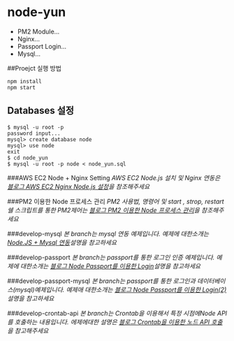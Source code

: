 # node-yun

* PM2 Module...
* Nginx...
* Passport Login...
* Mysql...


##Proejct 실행 방법

```
npm install
npm start
```
## Databases 설정
```
$ mysql -u root -p
password input...
mysql> create database node
mysql> use node
exit
$ cd node_yun
$ mysql -u root -p node < node_yun.sql
```
 


###AWS EC2 Node + Nginx Setting
*AWS EC2 Node.js 설치 및 Nginx 연동은 [블로그 AWS EC2 Nginx Node.js 설정](https://brunch.co.kr/@cheese10yun/3)을 참조해주세요*

###PM2 이용한 Node 프로세스 관리
*PM2 사용법, 명령어 및 start , strop, restart 쉘 스크립트를 통한 PM2제어는 [블로그 PM2 이용한 Node 프로세스 관리](https://brunch.co.kr/@cheese10yun/13)을 참조해주세요*


###develop-mysql
*본 branch는 mysql 연동 예제입니다. 예제에 대한소개는 [Node.JS + Mysql 연동](https://brunch.co.kr/@cheese10yun/14)설명을 참고하세요*

###develop-passport
*본 branch는 passport를 통한 로그인 인증 예제입니다. 예제에 대한소개는 [블로그 Node Passport를 이용한 Login](https://brunch.co.kr/@cheese10yun/12)설명을 참고하세요*

###develop-passport-mysql
*본 branch는 passport를 통한 로그인과 데이터베이스(mysql)예제입니다. 예제애 대한소개는 [블로그 Node Passport를 이용한 Login(2)](https://brunch.co.kr/@cheese10yun/15)설명을 참고하세요*

###develop-crontab-api
*본 branch는 Crontab을 이용해서 특정 시점에Node API를 호출하는 내용입니다. 에제에대한 설명은 [블로그 Crontab을 이용한 노드 API 호출](http://engineeryun.tistory.com/entry/Crontab%EC%9D%84-%EC%9D%B4%EC%9A%A9%ED%95%9C-%EB%85%B8%EB%93%9C-API-%ED%98%B8%EC%B6%9C)을 참고해주세요*